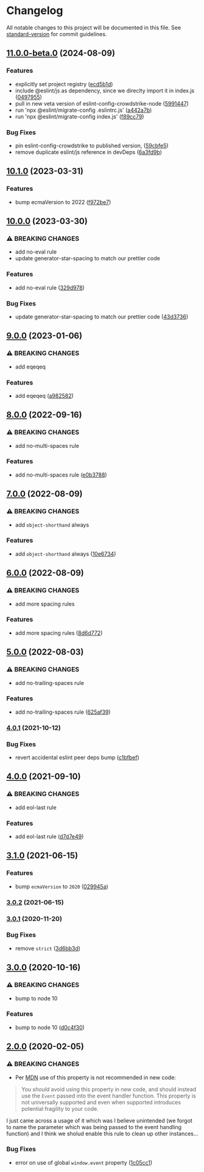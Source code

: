 # Changelog

All notable changes to this project will be documented in this file. See [standard-version](https://github.com/conventional-changelog/standard-version) for commit guidelines.

## [11.0.0-beta.0](https://github.com/CrowdStrike/eslint-config-crowdstrike/compare/v10.1.0...v11.0.0-beta.0) (2024-08-09)


### Features

* explicitly set project registry ([ecd5b1d](https://github.com/CrowdStrike/eslint-config-crowdstrike/commit/ecd5b1d4089a1f30b24bf0fd1a89b35f3a2c9d5f))
* include @eslint/js as dependency, since we direclty import it in index.js ([0497955](https://github.com/CrowdStrike/eslint-config-crowdstrike/commit/0497955c8a8fda38ac8b535e6e51fa9a9ba43727))
* pull in new veta version of eslint-config-crowdstrike-node ([5991447](https://github.com/CrowdStrike/eslint-config-crowdstrike/commit/599144703ed90c919e7b10ef57d7f34c2ecf41e4))
* run 'npx @eslint/migrate-config .eslintrc.js' ([a442a7b](https://github.com/CrowdStrike/eslint-config-crowdstrike/commit/a442a7b4b0a8444401f55daf6d3dd57ae7bd6979))
* run 'npx @eslint/migrate-config index.js' ([f89cc79](https://github.com/CrowdStrike/eslint-config-crowdstrike/commit/f89cc7997697eee71dfe117738325ea2c68c4a22))


### Bug Fixes

* pin eslint-config-crowdstrike to published version, ([59cbfe5](https://github.com/CrowdStrike/eslint-config-crowdstrike/commit/59cbfe59ccabf9a4765ba999b81c970141443948))
* remove duplicate eslint/js reference in devDeps ([6a3fd9b](https://github.com/CrowdStrike/eslint-config-crowdstrike/commit/6a3fd9b41b79ec05221419c421538920742d5368))

## [10.1.0](https://github.com/CrowdStrike/eslint-config-crowdstrike/compare/v10.0.0...v10.1.0) (2023-03-31)


### Features

* bump ecmaVersion to 2022 ([f972be7](https://github.com/CrowdStrike/eslint-config-crowdstrike/commit/f972be78e753ed647d06337ec2fa6d17fa41f7c9))

## [10.0.0](https://github.com/CrowdStrike/eslint-config-crowdstrike/compare/v9.0.0...v10.0.0) (2023-03-30)


### ⚠ BREAKING CHANGES

* add no-eval rule
* update generator-star-spacing to match our prettier code

### Features

* add no-eval rule ([329d978](https://github.com/CrowdStrike/eslint-config-crowdstrike/commit/329d9781a81554ff5a9b85fec492b81cd9c9df06))


### Bug Fixes

* update generator-star-spacing to match our prettier code ([43d3736](https://github.com/CrowdStrike/eslint-config-crowdstrike/commit/43d373673e6c1bcc14c988e61270d1a6ce495105))

## [9.0.0](https://github.com/CrowdStrike/eslint-config-crowdstrike/compare/v8.0.0...v9.0.0) (2023-01-06)


### ⚠ BREAKING CHANGES

* add eqeqeq

### Features

* add eqeqeq ([a982582](https://github.com/CrowdStrike/eslint-config-crowdstrike/commit/a98258243ff045ceb28694a4a2a41a8748ae0e46))

## [8.0.0](https://github.com/CrowdStrike/eslint-config-crowdstrike/compare/v7.0.0...v8.0.0) (2022-09-16)


### ⚠ BREAKING CHANGES

* add no-multi-spaces rule

### Features

* add no-multi-spaces rule ([e0b3788](https://github.com/CrowdStrike/eslint-config-crowdstrike/commit/e0b37888a8acab5a73f2d926a03fadcf1e23c61d))

## [7.0.0](https://github.com/CrowdStrike/eslint-config-crowdstrike/compare/v6.0.0...v7.0.0) (2022-08-09)


### ⚠ BREAKING CHANGES

* add `object-shorthand` always

### Features

* add `object-shorthand` always ([10e6734](https://github.com/CrowdStrike/eslint-config-crowdstrike/commit/10e6734135e4690e86098d6203733c6031459abd))

## [6.0.0](https://github.com/CrowdStrike/eslint-config-crowdstrike/compare/v5.0.0...v6.0.0) (2022-08-09)


### ⚠ BREAKING CHANGES

* add more spacing rules

### Features

* add more spacing rules ([8d6d772](https://github.com/CrowdStrike/eslint-config-crowdstrike/commit/8d6d7724619dbfcb536e06d273d3d4fe42746280))

## [5.0.0](https://github.com/CrowdStrike/eslint-config-crowdstrike/compare/v4.0.1...v5.0.0) (2022-08-03)


### ⚠ BREAKING CHANGES

* add no-trailing-spaces rule

### Features

* add no-trailing-spaces rule ([625af39](https://github.com/CrowdStrike/eslint-config-crowdstrike/commit/625af395b21df76be02c0ec5eceacd36c20bfd6d))

### [4.0.1](https://github.com/CrowdStrike/eslint-config-crowdstrike/compare/v4.0.0...v4.0.1) (2021-10-12)


### Bug Fixes

* revert accidental eslint peer deps bump ([c1bfbef](https://github.com/CrowdStrike/eslint-config-crowdstrike/commit/c1bfbefdf5d1003fd657ec950acdb45aeb01e79d))

## [4.0.0](https://github.com/CrowdStrike/eslint-config-crowdstrike/compare/v3.1.0...v4.0.0) (2021-09-10)


### ⚠ BREAKING CHANGES

* add eol-last rule

### Features

* add eol-last rule ([d7d7e49](https://github.com/CrowdStrike/eslint-config-crowdstrike/commit/d7d7e498781ae147be10b09ab2f22b1fc1909977))

## [3.1.0](https://github.com/CrowdStrike/eslint-config-crowdstrike/compare/v3.0.2...v3.1.0) (2021-06-15)


### Features

* bump `ecmaVersion` to `2020` ([029945a](https://github.com/CrowdStrike/eslint-config-crowdstrike/commit/029945ad5b8f088918fed301f4aa409a0280da16))

### [3.0.2](https://github.com/CrowdStrike/eslint-config-crowdstrike/compare/v3.0.1...v3.0.2) (2021-06-15)

### [3.0.1](https://github.com/CrowdStrike/eslint-config-crowdstrike/compare/v3.0.0...v3.0.1) (2020-11-20)


### Bug Fixes

* remove `strict` ([3d6bb3d](https://github.com/CrowdStrike/eslint-config-crowdstrike/commit/3d6bb3dff7798a92f9b089afe1e89a5d0fe1a84c))

## [3.0.0](https://github.com/CrowdStrike/eslint-config-crowdstrike/compare/v2.0.0...v3.0.0) (2020-10-16)


### ⚠ BREAKING CHANGES

* bump to node 10

### Features

* bump to node 10 ([d0c4f30](https://github.com/CrowdStrike/eslint-config-crowdstrike/commit/d0c4f30741494fbdba7a817a4bfea9282253e944))

## [2.0.0](https://github.com/CrowdStrike/eslint-config-crowdstrike/compare/v1.0.0...v2.0.0) (2020-02-05)


### ⚠ BREAKING CHANGES

* Per [MDN](https://developer.mozilla.org/en-US/docs/Web/API/Window/event)
use of this property is not recommended in new code:

> You *should* avoid using this property in new code, and should instead
> use the `Event` passed into the event handler function. This property
> is not universally supported and even when supported introduces
> potential fragility to your code.

I just came across a usage of it which was I believe unintended (we
forgot to name the parameter which was being passed to the event
handling function) and I think we sholud enable this rule to clean up
other instances...

### Bug Fixes

* error on use of global `window.event` property ([1c05cc1](https://github.com/CrowdStrike/eslint-config-crowdstrike/commit/1c05cc13374ac6d040b9ca2fee2e159bedc14cc4))
